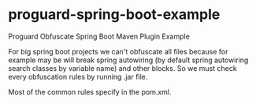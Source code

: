 # proguard-spring-boot-example
Proguard Obfuscate Spring Boot Maven Plugin Example

For big spring boot projects we can't obfuscate all files because for example may be will break spring autowiring (by default spring autowiring search classes by variable name) and other blocks. So we must check every obfuscation rules by running .jar file. 

Most of the common rules specify in the pom.xml.
